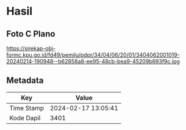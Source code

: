 # Hasil

## Foto C Plano

https://sirekap-obj-formc.kpu.go.id/fd49/pemilu/pdpr/34/04/06/20/01/3404062001019-20240214-190948--b62858a8-ee95-48cb-bea9-45209b693f9c.jpg


## Metadata

| Key        | Value               |
| ---------- | ------------------- |
| Time Stamp | 2024-02-17 13:05:41 |
| Kode Dapil | 3401                |



